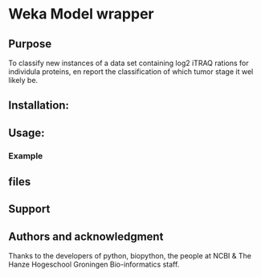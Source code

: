 # Weka Model wrapper

## Purpose

To classify new instances of a data set containing log2 iTRAQ rations for individula proteins, en report the classification of which tumor stage it wel likely be.

## Installation:

## Usage:

### Example

## files

## Support

## Authors and acknowledgment  

Thanks to the developers of python, biopython, the people at NCBI & The Hanze Hogeschool Groningen Bio-informatics staff. 





